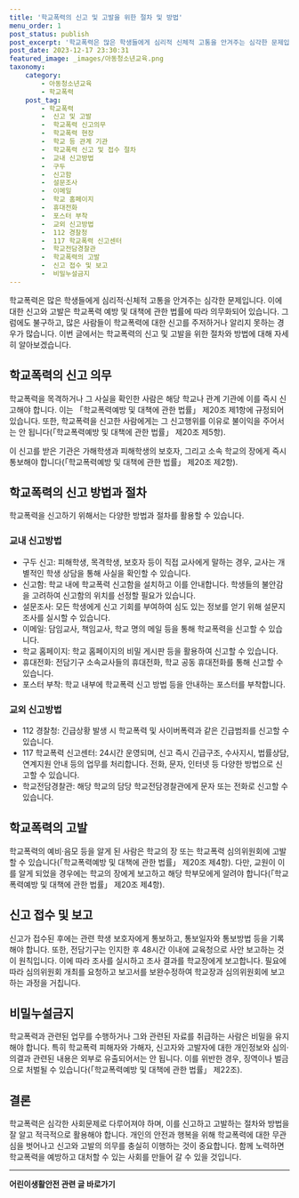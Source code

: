 ```yaml
---
title: '학교폭력의 신고 및 고발을 위한 절차 및 방법'
menu_order: 1
post_status: publish
post_excerpt: '학교폭력은 많은 학생들에게 심리적 신체적 고통을 안겨주는 심각한 문제입니다. 이에 대한 신고와 고발은 학교폭력 예방 및 대책에 관한 법률에 따라 의무화되어 있습니다. 그럼에도 불구하고, 많은 사람들이 학교폭력에 대한 신고를 주저하거나 알리지 못하는 경우가 많습니다. 이번 글에서는 학교폭력의 신고 및 고발을 위한 절차와 방법에 대해 자세히 알아보겠습니다.'
post_date: 2023-12-17 23:30:31
featured_image: _images/아동청소년교육.png
taxonomy:
    category:
        - 아동청소년교육
        - 학교폭력
    post_tag:
        - 학교폭력
        -  신고 및 고발
        -  학교폭력 신고의무
        -  학교폭력 현장
        -  학교 등 관계 기관
        -  학교폭력 신고 및 접수 절차
        -  교내 신고방법
        -  구두
        -  신고함
        -  설문조사
        -  이메일
        -  학교 홈페이지
        -  휴대전화
        -  포스터 부착
        -  교외 신고방법
        -  112 경찰청
        -  117 학교폭력 신고센터
        -  학교전담경찰관
        -  학교폭력의 고발
        -  신고 접수 및 보고
        -  비밀누설금지
---
```



학교폭력은 많은 학생들에게 심리적·신체적 고통을 안겨주는 심각한 문제입니다. 이에 대한 신고와 고발은 학교폭력 예방 및 대책에 관한 법률에 따라 의무화되어 있습니다. 그럼에도 불구하고, 많은 사람들이 학교폭력에 대한 신고를 주저하거나 알리지 못하는 경우가 많습니다. 이번 글에서는 학교폭력의 신고 및 고발을 위한 절차와 방법에 대해 자세히 알아보겠습니다.

## 학교폭력의 신고 의무

학교폭력을 목격하거나 그 사실을 확인한 사람은 해당 학교나 관계 기관에 이를 즉시 신고해야 합니다. 이는 「학교폭력예방 및 대책에 관한 법률」 제20조 제1항에 규정되어 있습니다. 또한, 학교폭력을 신고한 사람에게는 그 신고행위를 이유로 불이익을 주어서는 안 됩니다(「학교폭력예방 및 대책에 관한 법률」 제20조 제5항).

이 신고를 받은 기관은 가해학생과 피해학생의 보호자, 그리고 소속 학교의 장에게 즉시 통보해야 합니다(「학교폭력예방 및 대책에 관한 법률」 제20조 제2항).

## 학교폭력의 신고 방법과 절차

학교폭력을 신고하기 위해서는 다양한 방법과 절차를 활용할 수 있습니다. 

### 교내 신고방법

- 구두 신고: 피해학생, 목격학생, 보호자 등이 직접 교사에게 말하는 경우, 교사는 개별적인 학생 상담을 통해 사실을 확인할 수 있습니다.
- 신고함: 학교 내에 학교폭력 신고함을 설치하고 이를 안내합니다. 학생들의 불안감을 고려하여 신고함의 위치를 선정할 필요가 있습니다.
- 설문조사: 모든 학생에게 신고 기회를 부여하여 심도 있는 정보를 얻기 위해 설문지 조사를 실시할 수 있습니다.
- 이메일: 담임교사, 책임교사, 학교 명의 메일 등을 통해 학교폭력을 신고할 수 있습니다.
- 학교 홈페이지: 학교 홈페이지의 비밀 게시판 등을 활용하여 신고할 수 있습니다.
- 휴대전화: 전담기구 소속교사들의 휴대전화, 학교 공동 휴대전화를 통해 신고할 수 있습니다.
- 포스터 부착: 학교 내부에 학교폭력 신고 방법 등을 안내하는 포스터를 부착합니다.

### 교외 신고방법

- 112 경찰청: 긴급상황 발생 시 학교폭력 및 사이버폭력과 같은 긴급범죄를 신고할 수 있습니다.
- 117 학교폭력 신고센터: 24시간 운영되며, 신고 즉시 긴급구조, 수사지시, 법률상담, 연계지원 안내 등의 업무를 처리합니다. 전화, 문자, 인터넷 등 다양한 방법으로 신고할 수 있습니다.
- 학교전담경찰관: 해당 학교의 담당 학교전담경찰관에게 문자 또는 전화로 신고할 수 있습니다.

## 학교폭력의 고발

학교폭력의 예비·음모 등을 알게 된 사람은 학교의 장 또는 학교폭력 심의위원회에 고발할 수 있습니다(「학교폭력예방 및 대책에 관한 법률」 제20조 제4항). 다만, 교원이 이를 알게 되었을 경우에는 학교의 장에게 보고하고 해당 학부모에게 알려야 합니다(「학교폭력예방 및 대책에 관한 법률」 제20조 제4항).

## 신고 접수 및 보고

신고가 접수된 후에는 관련 학생 보호자에게 통보하고, 통보일자와 통보방법 등을 기록해야 합니다. 또한, 전담기구는 인지한 후 48시간 이내에 교육청으로 사안 보고하는 것이 원칙입니다. 이에 따라 조사를 실시하고 조사 결과를 학교장에게 보고합니다. 필요에 따라 심의위원회 개최를 요청하고 보고서를 보완수정하여 학교장과 심의위원회에 보고하는 과정을 거칩니다. 

## 비밀누설금지

학교폭력과 관련된 업무를 수행하거나 그와 관련된 자료를 취급하는 사람은 비밀을 유지해야 합니다. 특히 학교폭력 피해자와 가해자, 신고자와 고발자에 대한 개인정보와 심의·의결과 관련된 내용은 외부로 유출되어서는 안 됩니다. 이를 위반한 경우, 징역이나 벌금으로 처벌될 수 있습니다(「학교폭력예방 및 대책에 관한 법률」 제22조).

## 결론

학교폭력은 심각한 사회문제로 다루어져야 하며, 이를 신고하고 고발하는 절차와 방법을 잘 알고 적극적으로 활용해야 합니다. 개인의 안전과 행복을 위해 학교폭력에 대한 무관심을 벗어나고 신고와 고발의 의무를 충실히 이행하는 것이 중요합니다. 함께 노력하면 학교폭력을 예방하고 대처할 수 있는 사회를 만들어 갈 수 있을 것입니다.
<!-- wp:separator -->
<hr class="wp-block-separator has-alpha-channel-opacity"/>
<!-- /wp:separator -->

<!-- wp:group {"backgroundColor":"base","layout":{"type":"constrained"}} -->
<div class="wp-block-group has-base-background-color has-background"><!-- wp:paragraph {"align":"center","fontSize":"medium"} -->
<p class="has-text-align-center has-large-font-size"><strong>어린이생활안전 관련 글 바로가기</strong></p>
<!-- /wp:paragraph -->


<!-- wp:latest-posts
{"categories":[{"id":30736,"count":19,"description":"","link":"https://uknowlaw.com/category/%ec%96%b4%eb%a6%b0%ec%9d%b4%ec%83%9d%ed%99%9c%ec%95%88%ec%a0%84/","name":"어린이생활안전","slug":"어린이생활안전","taxonomy":"category","parent":0,"meta":[],"_links":{"self":[{"href":"https://uknowlaw.com/wp-json/wp/v2/categories/30736"}],"collection":[{"href":"https://uknowlaw.com/wp-json/wp/v2/categories"}],"about":[{"href":"https://uknowlaw.com/wp-json/wp/v2/taxonomies/category"}],"wp:post_type":[{"href":"https://uknowlaw.com/wp-json/wp/v2/posts?categories=30736"}],"curies":[{"name":"wp","href":"https://api.w.org/{rel}","templated":true}]}}],"postsToShow":100,"excerptLength":28,"postLayout":"grid","columns":2,"featuredImageAlign":"left","featuredImageSizeSlug":"large","fontSize":"small"} /--></div>
<!-- /wp:group -->